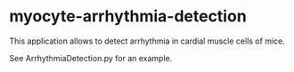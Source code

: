 # myocyte-arrhythmia-detection

This application allows to detect arrhythmia in cardial muscle cells of mice. 

See ArrhythmiaDetection.py for an example.

